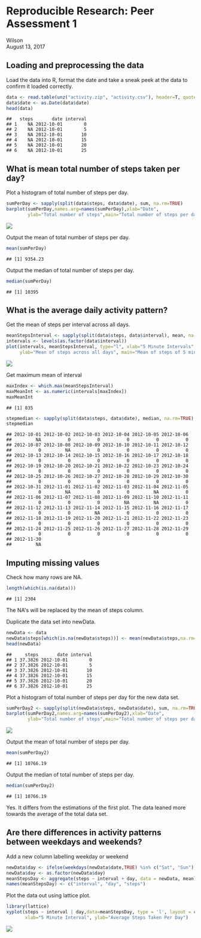 # Reproducible Research: Peer Assessment 1
Wilson  
August 13, 2017  



## Loading and preprocessing the data

Load the data into R, format the date and take a sneak peek at the data to confirm it loaded correctly.


```r
data <- read.table(unz("activity.zip", "activity.csv"), header=T, quote="\"", sep=",")
data$date <- as.Date(data$date)
head(data)
```

```
##   steps       date interval
## 1    NA 2012-10-01        0
## 2    NA 2012-10-01        5
## 3    NA 2012-10-01       10
## 4    NA 2012-10-01       15
## 5    NA 2012-10-01       20
## 6    NA 2012-10-01       25
```

## What is mean total number of steps taken per day?

Plot a histogram of total number of steps per day.

```r
sumPerDay <- sapply(split(data$steps, data$date), sum, na.rm=TRUE)
barplot(sumPerDay,names.arg=names(sumPerDay),xlab="Date",
        ylab="Total number of steps",main="Total number of steps per day")
```

![](PA1_template_files/figure-html/histogram-1.png)<!-- -->

Output the mean of total number of steps per day.


```r
mean(sumPerDay)
```

```
## [1] 9354.23
```

Output the median of total number of steps per day.


```r
median(sumPerDay)
```

```
## [1] 10395
```


## What is the average daily activity pattern?

Get the mean of steps per interval across all days.


```r
meanStepsInterval <- sapply(split(data$steps, data$interval), mean, na.rm=TRUE)
intervals <- levels(as.factor(data$interval))
plot(intervals, meanStepsInterval, type="l", xlab="5 Minute Intervals", 
     ylab="Mean of steps across all days", main="Mean of steps of 5 minute intervals")
```

![](PA1_template_files/figure-html/meanStepsInterval-1.png)<!-- -->

Get maximum mean of interval


```r
maxIndex <- which.max(meanStepsInterval)
maxMeanInt <- as.numeric(intervals[maxIndex])
maxMeanInt
```

```
## [1] 835
```



```r
stepmedian <- sapply(split(data$steps, data$date), median, na.rm=TRUE)
stepmedian
```

```
## 2012-10-01 2012-10-02 2012-10-03 2012-10-04 2012-10-05 2012-10-06 
##         NA          0          0          0          0          0 
## 2012-10-07 2012-10-08 2012-10-09 2012-10-10 2012-10-11 2012-10-12 
##          0         NA          0          0          0          0 
## 2012-10-13 2012-10-14 2012-10-15 2012-10-16 2012-10-17 2012-10-18 
##          0          0          0          0          0          0 
## 2012-10-19 2012-10-20 2012-10-21 2012-10-22 2012-10-23 2012-10-24 
##          0          0          0          0          0          0 
## 2012-10-25 2012-10-26 2012-10-27 2012-10-28 2012-10-29 2012-10-30 
##          0          0          0          0          0          0 
## 2012-10-31 2012-11-01 2012-11-02 2012-11-03 2012-11-04 2012-11-05 
##          0         NA          0          0         NA          0 
## 2012-11-06 2012-11-07 2012-11-08 2012-11-09 2012-11-10 2012-11-11 
##          0          0          0         NA         NA          0 
## 2012-11-12 2012-11-13 2012-11-14 2012-11-15 2012-11-16 2012-11-17 
##          0          0         NA          0          0          0 
## 2012-11-18 2012-11-19 2012-11-20 2012-11-21 2012-11-22 2012-11-23 
##          0          0          0          0          0          0 
## 2012-11-24 2012-11-25 2012-11-26 2012-11-27 2012-11-28 2012-11-29 
##          0          0          0          0          0          0 
## 2012-11-30 
##         NA
```

## Imputing missing values

Check how many rows are NA.


```r
length(which(is.na(data)))
```

```
## [1] 2304
```

The NA's will be replaced by the mean of steps column.

Duplicate the data set into newData.


```r
newData <- data
newData$steps[which(is.na(newData$steps))] <- mean(newData$steps,na.rm=TRUE)
head(newData)
```

```
##     steps       date interval
## 1 37.3826 2012-10-01        0
## 2 37.3826 2012-10-01        5
## 3 37.3826 2012-10-01       10
## 4 37.3826 2012-10-01       15
## 5 37.3826 2012-10-01       20
## 6 37.3826 2012-10-01       25
```

Plot a histogram of total number of steps per day for the new data set.

```r
sumPerDay2 <- sapply(split(newData$steps, newData$date), sum, na.rm=TRUE)
barplot(sumPerDay2,names.arg=names(sumPerDay2),xlab="Date",
        ylab="Total number of steps",main="Total number of steps per day")
```

![](PA1_template_files/figure-html/histogram2-1.png)<!-- -->

Output the mean of total number of steps per day.


```r
mean(sumPerDay2)
```

```
## [1] 10766.19
```

Output the median of total number of steps per day.


```r
median(sumPerDay2)
```

```
## [1] 10766.19
```

Yes. It differs from the estimations of the first plot. The data leaned more towards the average of the total data set.


## Are there differences in activity patterns between weekdays and weekends?

Add a new column labelling weekday or weekend


```r
newData$day <- ifelse(weekdays(newData$date,TRUE) %in% c("Sat", "Sun"), "weekend", "weekday")
newData$day <- as.factor(newData$day)
meanStepsDay <- aggregate(steps ~ interval + day, data = newData, mean)
names(meanStepsDay) <- c("interval", "day", "steps")
```

Plot the data out using lattice plot.


```r
library(lattice)
xyplot(steps ~ interval | day,data=meanStepsDay, type = 'l', layout = c(1, 2),
       xlab="5 Minute Interval", ylab="Average Steps Taken Per Day")
```

![](PA1_template_files/figure-html/lattice-1.png)<!-- -->
